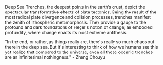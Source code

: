 
Deep Sea Trenches, the deepest points in the earth’s crust, depict the spectacular transformative effects of plate tectonics. Being the result of the most radical plate divergence and collision processes, trenches manifest the zenith of lithospheric metamorphosis. They provide a gauge to the profound and dark foundations of Hegel's notion of change; an embodied profundity, where change enacts its most extreme antithesis.

"In the end, or rather, as things really are, there's really so much chaos out there in the deep sea. But it's interesting to think of how we humans see this yet realize that compared to the universe, even all these oceanic trenches are an infinitesimal nothingness." - Zheng Chouyu


